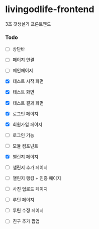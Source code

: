 # livingodlife-frontend
3조 갓생살기 프론트엔드

### Todo

- [ ] 상단바 
- [ ] 페이지 연결

- [ ] 메인페이지

- [X] 테스트 시작 화면
- [X] 테스트 화면
- [X] 테스트 결과 화면

- [X] 로그인 페이지
- [X] 회원가입 페이지
- [ ] 로그인 기능

- [ ] 모듈 컴포넌트

- [X] 챌린지 페이지
- [ ] 챌린지 추가 페이지
- [ ] 챌린지 랭킹 + 인증 페이지
- [ ] 사진 업로드 페이지

- [ ] 루틴 페이지
- [ ] 루틴 수정 페이지

- [ ] 친구 추가 팝업
